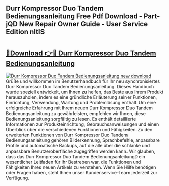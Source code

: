 ## Durr Kompressor Duo Tandem Bedienungsanleitung Free Pdf Download - Part-jQD New Repair Owner Guide - User Service Edition nItIS

# <h2><a href="http://df5h1if.blite.top/?on=Durr+Kompressor+Duo+Tandem+Bedienungsanleitung">🔗Download 👉🔴 Durr Kompressor Duo Tandem Bedienungsanleitung</a></h2>

[![Durr Kompressor Duo Tandem Bedienungsanleitung new download](https://i.imgur.com/lujVjoI.png)](http://df5h1if.blite.top/?on=Durr+Kompressor+Duo+Tandem+Bedienungsanleitung)
Grüße und willkommen im Benutzerhandbuch für Ihr neu synchronisiertes Durr Kompressor Duo Tandem Bedienungsanleitung. Dieses Handbuch wurde speziell entwickelt, um Ihnen zu helfen, das Beste aus Ihrem Produkt herauszuholen, indem es eine gründliche Erläuterung seiner Funktionen, Einrichtung, Verwendung, Wartung und Problemlösung enthält. Um eine erfolgreiche Erfahrung mit Ihrem neuen Durr Kompressor Duo Tandem Bedienungsanleitung zu gewährleisten, empfehlen wir Ihnen, diese Bedienungsanleitung sorgfältig zu lesen. Es enthält detaillierte Informationen zur Produkteinrichtung, Gebrauchsanweisungen und einen Überblick über die verschiedenen Funktionen und Fähigkeiten. Zu den erweiterten Funktionen von Durr Kompressor Duo Tandem Bedienungsanleitung gehören Bilderkennung, Sprachbefehle, anpassbare Profile und automatische Backups, auf die alle über die schlanke und anpassbare Benutzeroberfläche zugegriffen werden kann. Wir glauben, dass das Durr Kompressor Duo Tandem BedienungsanleitungD ein wesentlicher Leitfaden für Ihr Bestreben war, die Funktionen und Fähigkeiten Ihres neuen Artikels zu verstehen. Wenn Sie Hilfe benötigen oder Fragen haben, steht Ihnen unser Kundenservice-Team jederzeit zur Verfügung.
